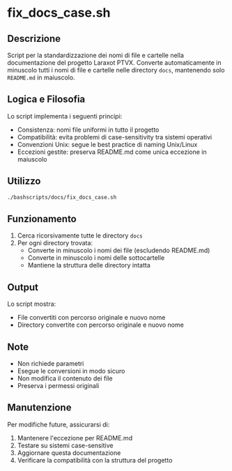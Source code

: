 # fix_docs_case.sh

## Descrizione
Script per la standardizzazione dei nomi di file e cartelle nella documentazione del progetto Laraxot PTVX.
Converte automaticamente in minuscolo tutti i nomi di file e cartelle nelle directory `docs`, mantenendo solo `README.md` in maiuscolo.

## Logica e Filosofia
Lo script implementa i seguenti principi:
- Consistenza: nomi file uniformi in tutto il progetto
- Compatibilità: evita problemi di case-sensitivity tra sistemi operativi
- Convenzioni Unix: segue le best practice di naming Unix/Linux
- Eccezioni gestite: preserva README.md come unica eccezione in maiuscolo

## Utilizzo
```bash
./bashscripts/docs/fix_docs_case.sh
```

## Funzionamento
1. Cerca ricorsivamente tutte le directory `docs`
2. Per ogni directory trovata:
   - Converte in minuscolo i nomi dei file (escludendo README.md)
   - Converte in minuscolo i nomi delle sottocartelle
   - Mantiene la struttura delle directory intatta

## Output
Lo script mostra:
- File convertiti con percorso originale e nuovo nome
- Directory convertite con percorso originale e nuovo nome

## Note
- Non richiede parametri
- Esegue le conversioni in modo sicuro
- Non modifica il contenuto dei file
- Preserva i permessi originali

## Manutenzione
Per modifiche future, assicurarsi di:
1. Mantenere l'eccezione per README.md
2. Testare su sistemi case-sensitive
3. Aggiornare questa documentazione
4. Verificare la compatibilità con la struttura del progetto
